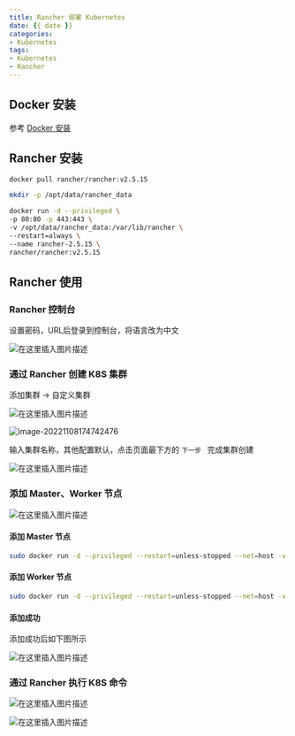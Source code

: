 ```yaml
---
title: Rancher 部署 Kubernetes
date: {{ date }}
categories:
- Kubernetes
tags:
- Kubernetes
- Rancher
---
```


## Docker 安装

参考 [Docker 安装](https://rongkezan.github.io/swan-blog/2022/11/01/Docker/Docker%20%E5%AE%89%E8%A3%85/)

## Rancher 安装

```sh
docker pull rancher/rancher:v2.5.15
```

```sh
mkdir -p /opt/data/rancher_data
```

```sh
docker run -d --privileged \
-p 80:80 -p 443:443 \
-v /opt/data/rancher_data:/var/lib/rancher \
--restart=always \
--name rancher-2.5.15 \
rancher/rancher:v2.5.15
```

## Rancher 使用

### Rancher 控制台

设置密码，URL后登录到控制台，将语言改为中文

![在这里插入图片描述](https://img-blog.csdnimg.cn/e1d0dba3a80c4cfd988e1c25e17d9bd6.png)

### 通过 Rancher 创建 K8S 集群

添加集群 -> 自定义集群

![在这里插入图片描述](https://img-blog.csdnimg.cn/889961c3c0274e6297b829070b45d8f1.png)

![image-20221108174742476](C:\Users\76405\AppData\Roaming\Typora\typora-user-images\image-20221108174742476.png)

输入集群名称，其他配置默认，点击页面最下方的 `下一步 ` 完成集群创建

![在这里插入图片描述](https://img-blog.csdnimg.cn/56936e1ffe3b4f5b950b47d284110d8c.png)

### 添加 Master、Worker 节点

![在这里插入图片描述](https://img-blog.csdnimg.cn/79925989196040d5a8830fabe07ae1c5.png)

#### 添加 Master 节点

```sh
sudo docker run -d --privileged --restart=unless-stopped --net=host -v /etc/kubernetes:/etc/kubernetes -v /var/run:/var/run  rancher/rancher-agent:v2.5.15 --server https://172.23.184.237 --token bqlz9dfgp2rgrw9h9n96mmf8n5r5f5746qmtlqhv4mrm29nmkpfffk --ca-checksum ae74148c06e6b6a28df42fa95e691033adc54b4c272538749861246ce0aaec99 --etcd --controlplane
```

#### 添加 Worker 节点

```sh
sudo docker run -d --privileged --restart=unless-stopped --net=host -v /etc/kubernetes:/etc/kubernetes -v /var/run:/var/run  rancher/rancher-agent:v2.5.15 --server https://172.23.184.237 --token bqlz9dfgp2rgrw9h9n96mmf8n5r5f5746qmtlqhv4mrm29nmkpfffk --ca-checksum ae74148c06e6b6a28df42fa95e691033adc54b4c272538749861246ce0aaec99 --worker
```

#### 添加成功

添加成功后如下图所示

![在这里插入图片描述](https://img-blog.csdnimg.cn/8ca4ae2c7e574a90be1aeef937220557.png)

### 通过 Rancher 执行 K8S 命令

![在这里插入图片描述](https://img-blog.csdnimg.cn/04cf0b6731ca43e7aaf9f27acbe41e5d.png)

![在这里插入图片描述](https://img-blog.csdnimg.cn/8a7a718a05aa4bbdb7fae9c25979a4c9.png)